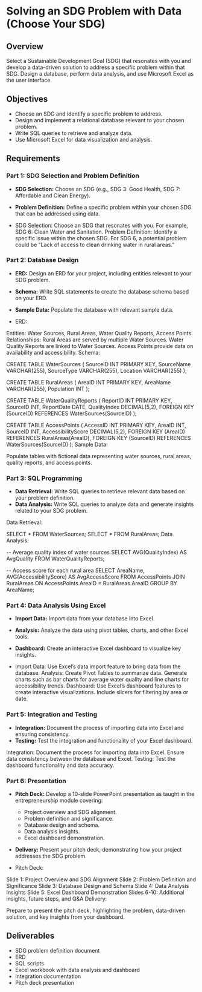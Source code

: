 # Solving an SDG Problem with Data (Choose Your SDG)

## Overview
Select a Sustainable Development Goal (SDG) that resonates with you and develop a data-driven solution to address a specific problem within that SDG. Design a database, perform data analysis, and use Microsoft Excel as the user interface.

## Objectives
- Choose an SDG and identify a specific problem to address.
- Design and implement a relational database relevant to your chosen problem.
- Write SQL queries to retrieve and analyze data.
- Use Microsoft Excel for data visualization and analysis.

## Requirements

### Part 1: SDG Selection and Problem Definition
- **SDG Selection:** Choose an SDG (e.g., SDG 3: Good Health, SDG 7: Affordable and Clean Energy).
- **Problem Definition:** Define a specific problem within your chosen SDG that can be addressed using data.

- SDG Selection: Choose an SDG that resonates with you. For example, SDG 6: Clean Water and Sanitation.
Problem Definition: Identify a specific issue within the chosen SDG. For SDG 6, a potential problem could be "Lack of access to clean drinking water in rural areas."

### Part 2: Database Design
- **ERD:** Design an ERD for your project, including entities relevant to your SDG problem.
- **Schema:** Write SQL statements to create the database schema based on your ERD.
- **Sample Data:** Populate the database with relevant sample data.

- ERD:

Entities: Water Sources, Rural Areas, Water Quality Reports, Access Points.
Relationships:
Rural Areas are served by multiple Water Sources.
Water Quality Reports are linked to Water Sources.
Access Points provide data on availability and accessibility.
Schema:

CREATE TABLE WaterSources (
    SourceID INT PRIMARY KEY,
    SourceName VARCHAR(255),
    SourceType VARCHAR(255),
    Location VARCHAR(255)
);

CREATE TABLE RuralAreas (
    AreaID INT PRIMARY KEY,
    AreaName VARCHAR(255),
    Population INT
);

CREATE TABLE WaterQualityReports (
    ReportID INT PRIMARY KEY,
    SourceID INT,
    ReportDate DATE,
    QualityIndex DECIMAL(5,2),
    FOREIGN KEY (SourceID) REFERENCES WaterSources(SourceID)
);

CREATE TABLE AccessPoints (
    AccessID INT PRIMARY KEY,
    AreaID INT,
    SourceID INT,
    AccessibilityScore DECIMAL(5,2),
    FOREIGN KEY (AreaID) REFERENCES RuralAreas(AreaID),
    FOREIGN KEY (SourceID) REFERENCES WaterSources(SourceID)
);
Sample Data:

Populate tables with fictional data representing water sources, rural areas, quality reports, and access points.

### Part 3: SQL Programming
- **Data Retrieval:** Write SQL queries to retrieve relevant data based on your problem definition.
- **Data Analysis:** Write SQL queries to analyze data and generate insights related to your SDG problem.

Data Retrieval:

SELECT * FROM WaterSources;
SELECT * FROM RuralAreas;
Data Analysis:

-- Average quality index of water sources
SELECT AVG(QualityIndex) AS AvgQuality FROM WaterQualityReports;

-- Access score for each rural area
SELECT AreaName, AVG(AccessibilityScore) AS AvgAccessScore
FROM AccessPoints
JOIN RuralAreas ON AccessPoints.AreaID = RuralAreas.AreaID
GROUP BY AreaName;
### Part 4: Data Analysis Using Excel
- **Import Data:** Import data from your database into Excel.
- **Analysis:** Analyze the data using pivot tables, charts, and other Excel tools.
- **Dashboard:** Create an interactive Excel dashboard to visualize key insights.

- Import Data: Use Excel’s data import feature to bring data from the database.
Analysis:
Create Pivot Tables to summarize data.
Generate charts such as bar charts for average water quality and line charts for accessibility trends.
Dashboard:
Use Excel’s dashboard features to create interactive visualizations.
Include slicers for filtering by area or date.

### Part 5: Integration and Testing
- **Integration:** Document the process of importing data into Excel and ensuring consistency.
- **Testing:** Test the integration and functionality of your Excel dashboard.

Integration:
Document the process for importing data into Excel.
Ensure data consistency between the database and Excel.
Testing:
Test the dashboard functionality and data accuracy.
### Part 6: Presentation
- **Pitch Deck:** Develop a 10-slide PowerPoint presentation as taught in the entrepreneurship module covering:
  - Project overview and SDG alignment.
  - Problem definition and significance.
  - Database design and schema.
  - Data analysis insights.
  - Excel dashboard demonstration.
- **Delivery:** Present your pitch deck, demonstrating how your project addresses the SDG problem.

- Pitch Deck:

Slide 1: Project Overview and SDG Alignment
Slide 2: Problem Definition and Significance
Slide 3: Database Design and Schema
Slide 4: Data Analysis Insights
Slide 5: Excel Dashboard Demonstration
Slides 6-10: Additional insights, future steps, and Q&A
Delivery:

Prepare to present the pitch deck, highlighting the problem, data-driven solution, and key insights from your dashboard.

## Deliverables
- SDG problem definition document
- ERD
- SQL scripts
- Excel workbook with data analysis and dashboard
- Integration documentation
- Pitch deck presentation
